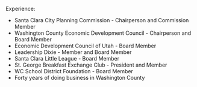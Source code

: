 Experience:
- Santa Clara City Planning Commission - Chairperson and Commission Member
- Washington County Economic Development Council - Chairperson and Board Member
- Economic Development Council of Utah - Board Member
- Leadership Dixie - Member and Board Member
- Santa Clara Little League - Board Member
- St. George Breakfast Exchange Club - President and Member 
- WC School District Foundation - Board Member
- Forty years of doing business in Washington County
